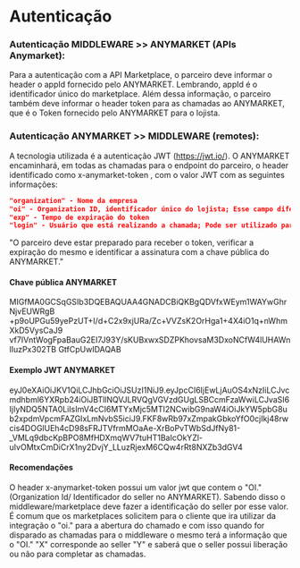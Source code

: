 # Autenticação

### Autenticação MIDDLEWARE >> ANYMARKET (APIs Anymarket):
Para a autenticação com a API Marketplace, o parceiro deve informar o header o appId fornecido pelo ANYMARKET. Lembrando, appId é o identificador único do marketplace. Além dessa informação, o parceiro também deve informar o header token para as chamadas ao ANYMARKET, que é o Token fornecido pelo ANYMARKET para o lojista.

### Autenticação ANYMARKET >> MIDDLEWARE (remotes):
A tecnologia utilizada é a autenticação JWT (https://jwt.io/). O ANYMARKET encaminhará, em todas as chamadas para o endpoint do parceiro, o header identificado como x-anymarket-token , com o valor JWT com as seguintes informações:

```` json
"organization" - Nome da empresa
"oi" - Organization ID, identificador único do lojista; Esse campo diferencia os sellers
"exp" - Tempo de expiração do token
"login" - Usuário que está realizando a chamada; Pode ser utilizado para fins de auditoria
````
"O parceiro deve estar preparado para receber o token, verificar a expiração do mesmo e identificar a assinatura com a chave pública do ANYMARKET."

#### Chave pública ANYMARKET

MIGfMA0GCSqGSIb3DQEBAQUAA4GNADCBiQKBgQDVfxWEym1WAYwGhrNjvEUWRgB +p9oUPGu59yePzUT+I/d+C2x9xjURa/Zc+VVZsK2OrHga1+4X4iO1q+nWhmXkD5VysCaJ9 vf7IVntWogFpaBauG2EI7J93Y/sKUBxwxSDZPKhovsaM3DxoNCfW4lUHAWnlIuzPx302TB GtfCpUwIDAQAB

#### Exemplo JWT ANYMARKET

eyJ0eXAiOiJKV1QiLCJhbGciOiJSUzI1NiJ9.eyJpcCI6IjEwLjAuOS4xNzIiLCJvcmdhbml6YXRpb24iOiJBTllNQVJLRVQgVGVzdGUgLSBCcmFzaWwiLCJvaSI6IjIyNDQ5NTA0LiIsImV4cCI6MTYxMjc5MTI2NCwibG9naW4iOiJkYW5pbG8ub2xpdmVpcmFAZGIxLmNvbS5iciJ9.FKF8wRb97xZmpakGbkoYfO0cjIkj48rwcis4DOGlUEh4cD98sFRJTVfrmMOaAe-XrBoPvTWbSdJfNy81-_VMLq9dbcKpBPO8MfHDXmqWV7tuHT1BaIcOkYZl-uIvOMtxCmDiCrX1ny2DvjY_LLuzRjexM6CQw4rRt8NXZb3dGV4


#### Recomendações

O header x-anymarket-token possui um valor jwt que contem o "OI." (Organization Id/ Identificador do seller no ANYMARKET). Sabendo disso o middleware/marketplace deve fazer a identificação do seller por esse valor. É comum que os marketplaces solicitem para o cliente que ira utilizar da integração o "oi." para a abertura do chamado e com isso quando for disparado as chamadas para o middleware o mesmo terá a informação que o "OI." "X" corresponde ao seller "Y" e saberá que o seller possui liberação ou não para completar as chamadas.